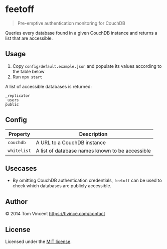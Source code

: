 # feetoff

> Pre-emptive authentication monitoring for CouchDB

Queries every database found in a given CouchDB instance and returns a list
that are accessible.

## Usage

1. Copy `config/default.example.json` and populate its values according to the
   table below
2. Run `npm start`

A list of accessible databases is returned:

```shell
_replicator
_users
public
```

## Config

Property    | Description
--------    | -----------
`couchdb`   | A URL to a CouchDB instance
`whitelist` | A list of database names known to be accessible

## Usecases

* By omitting CouchDB authentication credentials, `feetoff` can be used to
  check which databases are publicly accessible.

## Author

© 2014 Tom Vincent <https://tlvince.com/contact>

## License

Licensed under the [MIT license](http://tlvince.mit-license.org).
